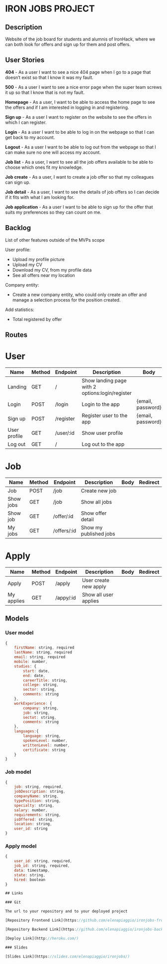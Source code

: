 # IRON JOBS PROJECT

## Description

Website of the job board for students and alumnis of IronHack, where we can both look for offers and sign up for them and post offers.

## User Stories

**404** - As a user I want to see a nice 404 page when I go to a page that doesn’t exist so that I know it was my fault.

**500** - As a user I want to see a nice error page when the super team screws it up so that I know that is not my fault.

**Homepage** - As a user, I want to be able to access the home page to see the offers and if I am interested in logging in and registering.

**Sign up** - As a user I want to register on the website to see the offers in which I can register.

**Login** - As a user I want to be able to log in on the webpage so that I can get back to my account.

**Logout** - As a user I want to be able to log out from the webpage so that I can make sure no one will access my account.

**Job list** - As a user, I want to see all the job offers available to be able to choose which ones fit my knowledge.

**Job create** - As a user, I want to create a job offer so that my colleagues can sign up.

**Job detail** - As a user, I want to see the details of job offers so I can decide if it fits with what I am looking for.

**Job application** - As a user I want to be able to sign up for the offer that suits my preferences so they can count on me.

## Backlog

List of other features outside of the MVPs scope

User profile: 
- Upload my profile picture 
- Upload my CV
- Download my CV, from my profile data
- See all offers near my location

Company entity:
- Create a new company entity, who could only create an offer and manage a selection process for the position created.

Add statistics:
- Total registered by offer


## Routes
# User
| Name                  | Method | Endpoint     | Description                                           | Body                          | Redirect  |
| --------------------  | ------ | ------------ | ---------------------------------------------------   | ----------------------------- | --------  |
| Landing               | GET    | /            | Show landing page with 2 options:login/register       |                               |           |
| Login                 | POST   | /login       | Login to the app                                      | {email, password}             | /profile  |
| Sign up               | POST   | /register    | Register user to the app                              | {email, password}             | /profile  |
| User profile          | GET    | /user/:id    | Show user profile                                     |                               |           |
| Log out               | GET    | /            | Log out to the app                                    |                               | /         |           

# Job
| Name                  | Method | Endpoint     | Description                                           | Body                          | Redirect  |
| --------------------  | ------ | ------------ | ---------------------------------------------------   | ----------------------------- | --------  |
| Job                   | POST   | /job         | Create new job                                        |                               |           |
| Show jobs             | GET    | /job         | Show all jobs                                         |                               |           |
| Show job              | GET    | /offer/:id   | Show offer detail                                     |                               |           |
| My jobs               | GET    | /offers/:id  | Show my published jobs                                |                               |           |

# Apply
| Name                  | Method | Endpoint     | Description                                           | Body                          | Redirect  |
| --------------------  | ------ | ------------ | ---------------------------------------------------   | ----------------------------- | --------  |
| Apply                 | POST   | /apply       | User create new apply                                 |                               |           |
| My applies            | GET    | /appy/:id    | Show all user applies                                 |                               |           |



## Models

### User model
```Javascript
{
    firstName: string, required
    lastName: string, required
    email: string, required
    mobile: number,
    studies: {
        start: date,
        end: date,
        careerTitle: string,
        college: string,
        sector: string,
        comments: string
    },
    workExperience: {
        company: string, 
        job: string,
        sectot: string,
        comments: string
    },
    languages:{
        language: string,
        spokenLevel: number,
        writtenLevel: number,
        certificate: string
    }
}
```

### Job model
```Javascript
{
    job: string, required,
    jobDescription: string,
    companyName: string,
    typePosition: string,
    specialty: string,
    salary: number,
    requirements: string,
    isOffered: string,
    location: string,
    user_id: string
}
```

### Apply model
```Javascript
{
    user_id: string, required,
    job_id: string, required,
    data: timestamp,
    state: string,
    hired: boolean
}

## Links

### Git

The url to your repository and to your deployed project

[Repository Frontend Link](https://github.com/elenapiaggio/ironjobs-frontend)

[Repository Backend Link](https://github.com/elenapiaggio/ironjobs-backend)

[Deploy Link](http://heroku.com/)

### Slides

[Slides Link](https://slides.com/elenapiaggio/ironjobs/)
